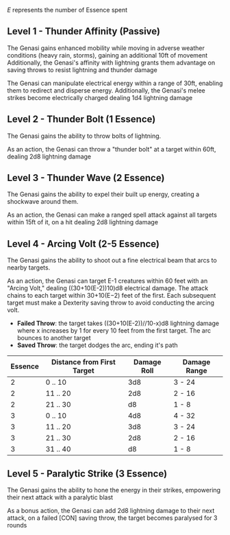 *E* represents the number of Essence spent
## Level 1 -  Thunder Affinity (Passive)
The Genasi gains enhanced mobility while moving in adverse weather conditions (heavy rain, storms),  gaining an additional 10ft of movement
Additionally, the Genasi's affinity with lightning grants them advantage on saving throws to resist lightning and thunder damage

The Genasi can manipulate electrical energy within a range of 30ft, enabling them to redirect and disperse energy. Additionally, the Genasi's melee strikes become electrically charged dealing 1d4 lightning damage
## Level 2 - Thunder Bolt (1 Essence)
The Genasi gains the ability to throw bolts of lightning.

As an action, the Genasi can throw a "thunder bolt" at a target within 60ft, dealing 2d8 lightning damage
## Level 3 - Thunder Wave (2 Essence)
The Genasi gains the ability to expel their built up energy, creating a shockwave around them.

As an action, the Genasi can make a ranged spell attack against all targets within 15ft of it, on a hit dealing 2d8 lightning damage
## Level 4 - Arcing Volt (2-5 Essence)
The Genasi gains the ability to shoot out a fine electrical beam that arcs to nearby targets.

As an action, the Genasi can target E-1 creatures within 60 feet with an "Arcing Volt," dealing ((30+10(E-2))10)d8 electrical damage. The attack chains to each target within 30+10(E−2) feet of the first. Each subsequent target must make a Dexterity saving throw to avoid conducting the arcing volt.
 - **Failed Throw**: the target takes ((30+10(E-2))//10-x)d8 lightning damage where x increases by 1 for every 10 feet from the first target. The arc bounces to another target
 - **Saved Throw**: the target dodges the arc, ending it's path

| Essence | Distance from First Target | Damage Roll | Damage Range |
| ---- | ---- | ---- | ---- |
| 2 | 0 .. 10 | 3d8 | 3 - 24 |
| 2 | 11 .. 20 | 2d8 | 2 - 16 |
| 2 | 21 .. 30 | d8 | 1 - 8 |
| 3 | 0 .. 10 | 4d8 | 4 - 32 |
| 3 | 11 .. 20 | 3d8 | 3 - 24 |
| 3 | 21 .. 30 | 2d8 | 2 - 16 |
| 3 | 31 .. 40 | d8 | 1 - 8 |


## Level 5 - Paralytic Strike (3 Essence)
The Genasi gains the ability to hone the energy in their strikes, empowering their next attack with a paralytic blast

As a bonus action, the Genasi can add 2d8 lightning damage to their next attack, on a failed \[CON\] saving throw, the target becomes paralysed for 3 rounds
